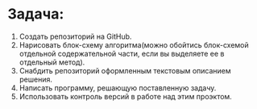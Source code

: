
# Задача:

1. Создать репозиторий на GitHub.
2. Нарисовать блок-схему алгоритма(можно обойтись блок-схемой отдельной содержательной части, если вы выделяете ее в отдельный метод).
3. Снабдить репозиторий оформленным текстовым описанием решения.
4. Написать программу, решающую поставленную задачу.
5. Использовать контроль версий в работе над этим проэктом.

